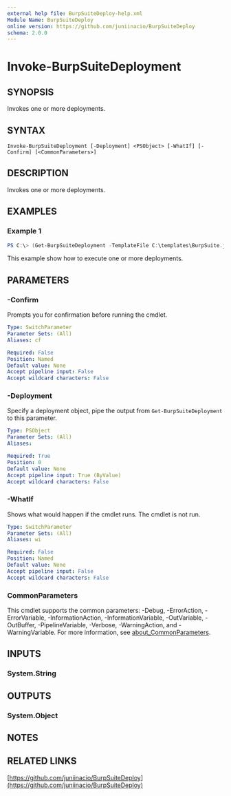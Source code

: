 ```yaml
---
external help file: BurpSuiteDeploy-help.xml
Module Name: BurpSuiteDeploy
online version: https://github.com/juniinacio/BurpSuiteDeploy
schema: 2.0.0
---
```


# Invoke-BurpSuiteDeployment

## SYNOPSIS
Invokes one or more deployments.

## SYNTAX

```
Invoke-BurpSuiteDeployment [-Deployment] <PSObject> [-WhatIf] [-Confirm] [<CommonParameters>]
```

## DESCRIPTION
Invokes one or more deployments.

## EXAMPLES

### Example 1
```powershell
PS C:\> (Get-BurpSuiteDeployment -TemplateFile C:\templates\BurpSuite.json) | Invoke-BurpSuiteDeployment
```

This example show how to execute one or more deployments.

## PARAMETERS

### -Confirm
Prompts you for confirmation before running the cmdlet.

```yaml
Type: SwitchParameter
Parameter Sets: (All)
Aliases: cf

Required: False
Position: Named
Default value: None
Accept pipeline input: False
Accept wildcard characters: False
```

### -Deployment
Specify a deployment object, pipe the output from `Get-BurpSuiteDeployment` to this parameter.

```yaml
Type: PSObject
Parameter Sets: (All)
Aliases:

Required: True
Position: 0
Default value: None
Accept pipeline input: True (ByValue)
Accept wildcard characters: False
```

### -WhatIf
Shows what would happen if the cmdlet runs.
The cmdlet is not run.

```yaml
Type: SwitchParameter
Parameter Sets: (All)
Aliases: wi

Required: False
Position: Named
Default value: None
Accept pipeline input: False
Accept wildcard characters: False
```

### CommonParameters
This cmdlet supports the common parameters: -Debug, -ErrorAction, -ErrorVariable, -InformationAction, -InformationVariable, -OutVariable, -OutBuffer, -PipelineVariable, -Verbose, -WarningAction, and -WarningVariable. For more information, see [about_CommonParameters](http://go.microsoft.com/fwlink/?LinkID=113216).

## INPUTS

### System.String

## OUTPUTS

### System.Object
## NOTES

## RELATED LINKS

[https://github.com/juniinacio/BurpSuiteDeploy](https://github.com/juniinacio/BurpSuiteDeploy)

